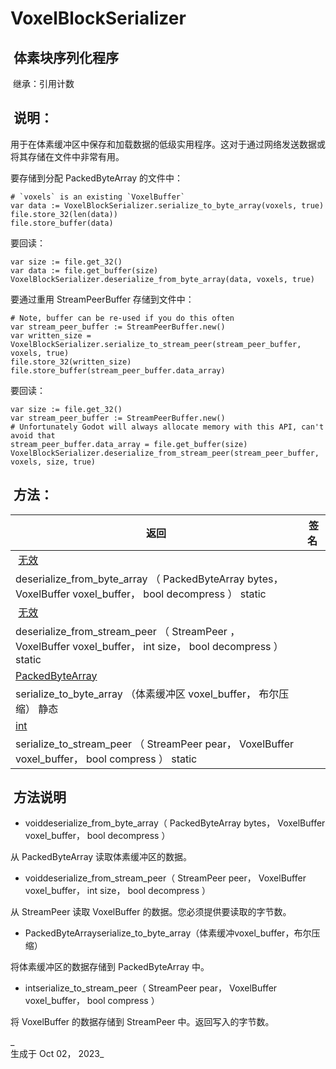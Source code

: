 
# VoxelBlockSerializer

##  体素块序列化程序

 继承：引用计数

##  说明：

  
用于在体素缓冲区中保存和加载数据的低级实用程序。这对于通过网络发送数据或将其存储在文件中非常有用。

  
要存储到分配 PackedByteArray 的文件中：

```
# `voxels` is an existing `VoxelBuffer`
var data := VoxelBlockSerializer.serialize_to_byte_array(voxels, true)
file.store_32(len(data))
file.store_buffer(data)
```

  
要回读：

```
var size := file.get_32()
var data := file.get_buffer(size)
VoxelBlockSerializer.deserialize_from_byte_array(data, voxels, true)
```

  
要通过重用 StreamPeerBuffer 存储到文件中：

```
# Note, buffer can be re-used if you do this often
var stream_peer_buffer := StreamPeerBuffer.new()
var written_size = VoxelBlockSerializer.serialize_to_stream_peer(stream_peer_buffer, voxels, true)
file.store_32(written_size)
file.store_buffer(stream_peer_buffer.data_array)
```

  
要回读：

```
var size := file.get_32()
var stream_peer_buffer := StreamPeerBuffer.new()
# Unfortunately Godot will always allocate memory with this API, can't avoid that
stream_peer_buffer.data_array = file.get_buffer(size)
VoxelBlockSerializer.deserialize_from_stream_peer(stream_peer_buffer, voxels, size, true)
```

##  方法：

|  返回 |  签名 |
| --- | --- |
|  [无效](https://voxel-tools.readthedocs.io/en/latest/api/VoxelBlockSerializer/#) |   
deserialize\_from\_byte\_array （ PackedByteArray bytes， VoxelBuffer voxel\_buffer， bool decompress ） static |
|  [无效](https://voxel-tools.readthedocs.io/en/latest/api/VoxelBlockSerializer/#) |   
deserialize\_from\_stream\_peer （ StreamPeer ， VoxelBuffer voxel\_buffer， int size， bool decompress ） static |
| [PackedByteArray](https://docs.godotengine.org/en/stable/classes/class_packedbytearray.html) |   
serialize\_to\_byte\_array （体素缓冲区 voxel\_buffer， 布尔压缩） 静态 |
| [int](https://docs.godotengine.org/en/stable/classes/class_int.html) |   
serialize\_to\_stream\_peer （ StreamPeer pear， VoxelBuffer voxel\_buffer， bool compress ） static |

##  方法说明

-     
    voiddeserialize\_from\_byte\_array（ PackedByteArray bytes， VoxelBuffer voxel\_buffer， bool decompress ）

  
从 PackedByteArray 读取体素缓冲区的数据。

-     
    voiddeserialize\_from\_stream\_peer（ StreamPeer peer， VoxelBuffer voxel\_buffer， int size， bool decompress ）

  
从 StreamPeer 读取 VoxelBuffer 的数据。您必须提供要读取的字节数。

-     
    PackedByteArrayserialize\_to\_byte\_array（体素缓冲voxel\_buffer，布尔压缩）

  
将体素缓冲区的数据存储到 PackedByteArray 中。

-     
    intserialize\_to\_stream\_peer（ StreamPeer pear， VoxelBuffer voxel\_buffer， bool compress ）

  
将 VoxelBuffer 的数据存储到 StreamPeer 中。返回写入的字节数。

_  
生成于 Oct 02， 2023_
